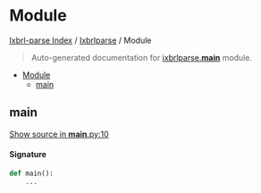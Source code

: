 # Module

[Ixbrl-parse Index](../README.md#ixbrl-parse-index) /
[Ixbrlparse](./index.md#ixbrlparse) /
Module

> Auto-generated documentation for [ixbrlparse.__main__](https://github.com/drkane/ixbrl-parse/blob/main/ixbrlparse/__main__.py) module.

- [Module](#module)
  - [main](#main)

## main

[Show source in __main__.py:10](https://github.com/drkane/ixbrl-parse/blob/main/ixbrlparse/__main__.py#L10)

#### Signature

```python
def main():
    ...
```


